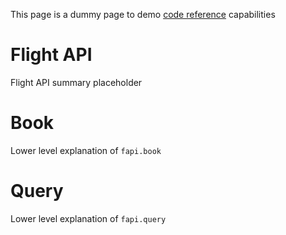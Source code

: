 This page is a dummy page to demo [code reference](snippets/code-references) capabilities

# Flight API

Flight API summary placeholder

# Book 

Lower level explanation of `fapi.book`

# Query

Lower level explanation of `fapi.query` 